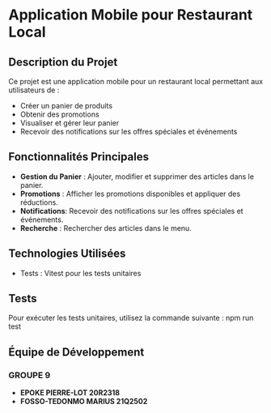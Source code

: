 # Application Mobile pour Restaurant Local

## Description du Projet

Ce projet est une application mobile pour un restaurant local permettant aux utilisateurs de :

* Créer un panier de produits
* Obtenir des promotions
* Visualiser et gérer leur panier
* Recevoir des notifications sur les offres spéciales et événements

## Fonctionnalités Principales

*  **Gestion du Panier** : Ajouter, modifier et supprimer des articles dans le panier.
* **Promotions** : Afficher les promotions disponibles et appliquer des réductions.
* **Notifications**: Recevoir des notifications sur les offres spéciales et événements.
* **Recherche** : Rechercher des articles dans le menu.

## Technologies Utilisées
* Tests : Vitest pour les tests unitaires

## Tests
Pour exécuter les tests unitaires, utilisez la commande suivante :
npm run test

## Équipe de Développement

### GROUPE 9
* **EPOKE PIERRE-LOT       20R2318**
* **FOSSO-TEDONMO MARIUS   21Q2502**


